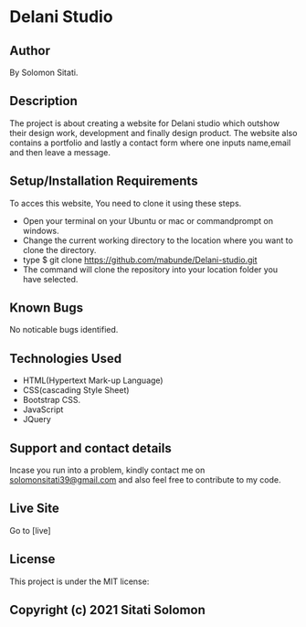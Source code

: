 # Delani Studio

## Author

By Solomon Sitati.

## Description

The project is about creating a website for Delani studio which outshow their design work, development and finally design product. The website also contains a portfolio and lastly a contact form where one inputs name,email and then leave a message.

## Setup/Installation Requirements

To acces this website, You need to clone it using these steps.

- Open your terminal on your Ubuntu or mac or commandprompt on windows.
- Change the current working directory to the location where you want to clone the directory.
- type $ git clone https://github.com/mabunde/Delani-studio.git
- The command will clone the repository into your location folder you have selected.

## Known Bugs

No noticable bugs identified.

## Technologies Used

- HTML(Hypertext Mark-up Language)
- CSS(cascading Style Sheet)
- Bootstrap CSS.
- JavaScript
- JQuery

## Support and contact details

Incase you run into a problem, kindly contact me on solomonsitati39@gmail.com and also feel free to contribute to my code.

## Live Site

Go to [live]

## License

This project is under the MIT license:

## Copyright (c) 2021 Sitati Solomon
